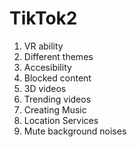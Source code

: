 # TikTok2

1. VR ability
2. Different themes
3. Accesibility
4. Blocked content
5. 3D videos
6. Trending videos
7. Creating Music
8. Location Services 
9. Mute background noises

